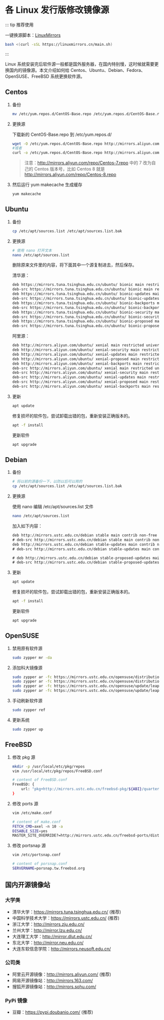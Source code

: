 # 各 Linux 发行版修改镜像源

::: tip 推荐使用

一键换源脚本：[LinuxMirrors](https://linuxmirrors.cn/#gnulinux)

```bash
bash <(curl -sSL https://linuxmirrors.cn/main.sh)
```

:::

Linux 系统安装完后软件源一般都是国外服务器，在国内特别慢，这时候就需要更换国内的镜像源。本文介绍如何给 Centos、Ubuntu、Debian、Fedora、OpenSUSE、FreeBSD 系统更换软件源。

## Centos

1. 备份

    ```bash
    mv /etc/yum.repos.d/CentOS-Base.repo /etc/yum.repos.d/CentOS-Base.repo.backup
    ```

2. 更换源

    下载新的 CentOS-Base.repo 到 /etc/yum.repos.d/

    ```bash
    wget -O /etc/yum.repos.d/CentOS-Base.repo http://mirrors.aliyun.com/repo/Centos-7.repo
    #或者
    curl -o /etc/yum.repos.d/CentOS-Base.repo http://mirrors.aliyun.com/repo/Centos-7.repo
    ```

    > 注意：<http://mirrors.aliyun.com/repo/Centos-7.repo> 中的 7 改为自己的 Centos 版本号，比如 Centos 8 就是 <http://mirrors.aliyun.com/repo/Centos-8.repo>

3. 然后运行 yum makecache 生成缓存

    ```bash
    yum makecache
    ```

## Ubuntu

1. 备份

    ```bash
    cp /etc/apt/sources.list /etc/apt/sources.list.bak
    ```

2. 更换源

    ```bash
    # 使用 nano 打开文本
    nano /etc/apt/sources.list
    ```

    删除原来文件里的内容，将下面其中一个源复制进去，然后保存。

    清华源：

    ```txt
    deb https://mirrors.tuna.tsinghua.edu.cn/ubuntu/ bionic main restricted universe multiverse
    deb-src https://mirrors.tuna.tsinghua.edu.cn/ubuntu/ bionic main restricted universe multiverse
    deb https://mirrors.tuna.tsinghua.edu.cn/ubuntu/ bionic-updates main restricted universe multiverse
    deb-src https://mirrors.tuna.tsinghua.edu.cn/ubuntu/ bionic-updates main restricted universe multiverse
    deb https://mirrors.tuna.tsinghua.edu.cn/ubuntu/ bionic-backports main restricted universe multiverse
    deb-src https://mirrors.tuna.tsinghua.edu.cn/ubuntu/ bionic-backports main restricted universe multiverse
    deb https://mirrors.tuna.tsinghua.edu.cn/ubuntu/ bionic-security main restricted universe multiverse
    deb-src https://mirrors.tuna.tsinghua.edu.cn/ubuntu/ bionic-security main restricted universe multiverse
    deb https://mirrors.tuna.tsinghua.edu.cn/ubuntu/ bionic-proposed main restricted universe multiverse
    deb-src https://mirrors.tuna.tsinghua.edu.cn/ubuntu/ bionic-proposed main restricted universe multiverse
    ```

    阿里源：

    ```txt
    deb http://mirrors.aliyun.com/ubuntu/ xenial main restricted universe multiverse
    deb http://mirrors.aliyun.com/ubuntu/ xenial-security main restricted universe multiverse
    deb http://mirrors.aliyun.com/ubuntu/ xenial-updates main restricted universe multiverse
    deb http://mirrors.aliyun.com/ubuntu/ xenial-proposed main restricted universe multiverse
    deb http://mirrors.aliyun.com/ubuntu/ xenial-backports main restricted universe multiverse
    deb-src http://mirrors.aliyun.com/ubuntu/ xenial main restricted universe multiverse
    deb-src http://mirrors.aliyun.com/ubuntu/ xenial-security main restricted universe multiverse
    deb-src http://mirrors.aliyun.com/ubuntu/ xenial-updates main restricted universe multiverse
    deb-src http://mirrors.aliyun.com/ubuntu/ xenial-proposed main restricted universe multiverse
    deb-src http://mirrors.aliyun.com/ubuntu/ xenial-backports main restricted universe multiverse
    ```

3. 更新

    ```bash
    apt update
    ```

    修复损坏的软件包，尝试卸载出错的包，重新安装正确版本的。

    ```bash
    apt -f install
    ```

    更新软件

    ```bash
    apt upgrade
    ```

## Debian

1. 备份

    ```bash
    # 将以前的源备份一下，以防以后可以用的
    cp /etc/apt/sources.list /etc/apt/sources.list.bak
    ```

2. 更换源

    使用 nano 编辑 /etc/apt/sources.list 文件

    ```bash
    nano /etc/apt/sources.list
    ```

    加入如下内容：

    ```txt
    deb http://mirrors.ustc.edu.cn/debian stable main contrib non-free
    # deb-src http://mirrors.ustc.edu.cn/debian stable main contrib non-free
    deb http://mirrors.ustc.edu.cn/debian stable-updates main contrib non-free
    # deb-src http://mirrors.ustc.edu.cn/debian stable-updates main contrib non-free    

    # deb http://mirrors.ustc.edu.cn/debian stable-proposed-updates main contrib non-free
    # deb-src http://mirrors.ustc.edu.cn/debian stable-proposed-updates main contrib non-free
    ```

3. 更新

    ```bash
    apt update
    ```

    修复损坏的软件包，尝试卸载出错的包，重新安装正确版本的。

    ```bash
    apt -f install
    ```

    更新软件

    ```bash
    apt upgrade
    ```

## OpenSUSE

1. 禁用原有软件源

    ```bash
    sudo zypper mr -da
    ```

2. 添加科大镜像源

    ```bash
    sudo zypper ar -fc https://mirrors.ustc.edu.cn/opensuse/distribution/leap/42.1/repo/oss USTC:42.1:OSS
    sudo zypper ar -fc https://mirrors.ustc.edu.cn/opensuse/distribution/leap/42.1/repo/non-oss USTC:42.1:NON-OSS
    sudo zypper ar -fc https://mirrors.ustc.edu.cn/opensuse/update/leap/42.1/oss USTC:42.1:UPDATE-OSS
    sudo zypper ar -fc https://mirrors.ustc.edu.cn/opensuse/update/leap/42.1/non-oss USTC:42.1:UPDATE-NON-OSS
    ```

3. 手动刷新软件源

    ```bash
    sudo zypper ref
    ```

4. 更新系统

    ```bash
    sudo zypper up
    ```

## FreeBSD

1. 修改 pkg 源

    ```bash
    mkdir -p /usr/local/etc/pkg/repos
    vim /usr/local/etc/pkg/repos/FreeBSD.conf

    # content of FreeBSD.conf
    FreeBSD: {
        url: "pkg+http://mirrors.ustc.edu.cn/freebsd-pkg/${ABI}/quarterly",
    }
    ```

2. 修改 ports 源

    ```bash
    vim /etc/make.conf

    # content of make.conf
    FETCH_CMD=axel -n 10 -a
    DISABLE_SIZE=yes
    MASTER_SITE_OVERRIDE?=http://mirrors.ustc.edu.cn/freebsd-ports/distfiles/${DIST_SUBDIR}/
    ```

3. 修改 portsnap 源

    ```bash
    vim /etc/portsnap.conf

    # content of porsnap.conf
    SERVERNAME=porsnap.tw.freebsd.org
    ```

## 国内开源镜像站

### 大学类

- 清华大学：<https://mirrors.tuna.tsinghua.edu.cn/> (推荐)
- 中国科学技术大学：<https://mirrors.ustc.edu.cn/> (推荐)
- 浙江大学：<http://mirrors.zju.edu.cn/>
- 兰州大学：<http://mirror.lzu.edu.cn/>
- 大连理工大学：<http://mirror.dlut.edu.cn/>
- 东北大学：<http://mirror.neu.edu.cn/>
- 大连东软信息学院：<http://mirrors.neusoft.edu.cn/>

### 公司类

- 阿里云开源镜像：<http://mirrors.aliyun.com/> (推荐)
- 网易开源镜像站：<http://mirrors.163.com/>
- 搜狐开源镜像站：<http://mirrors.sohu.com/>

### PyPi 镜像

- 豆瓣：<https://pypi.doubanio.com/> (推荐)
